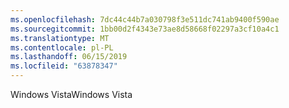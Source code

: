 ```yaml
---
ms.openlocfilehash: 7dc44c44b7a030798f3e511dc741ab9400f590ae
ms.sourcegitcommit: 1bb00d2f4343e73ae8d58668f02297a3cf10a4c1
ms.translationtype: MT
ms.contentlocale: pl-PL
ms.lasthandoff: 06/15/2019
ms.locfileid: "63878347"
---
```

<span data-ttu-id="46f93-101">Windows Vista</span><span class="sxs-lookup"><span data-stu-id="46f93-101">Windows Vista</span></span>